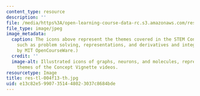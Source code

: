 ```yaml
---
content_type: resource
description: ''
file: /media/https%3A/open-learning-course-data-rc.s3.amazonaws.com/res-tll-004-stem-concept-videos-fall-2013/e13c82e59907351448023037c8684bde_res-tl-004f13-th.jpg
file_type: image/jpeg
image_metadata:
  caption: The icons above represent the themes covered in the STEM Concept Videos,
    such as problem solving, representations, and derivatives and integrals. (Image
    by MIT OpenCourseWare.)
  credit: ''
  image-alt: Illustrated icons of graphs, neurons, and molecules, representing the
    themes of the Concept Vignette videos.
resourcetype: Image
title: res-tl-004f13-th.jpg
uid: e13c82e5-9907-3514-4802-3037c8684bde
---
```

